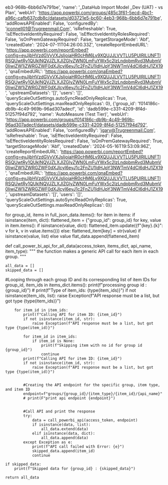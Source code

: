 eb3-968b-6bb6d7e791be', 'name': '_DataHub Import Model _Dev (UAT) - vs Plan', 'webUrl': 'https://app.powerbi.com/groups/485c3f61-5ecd-4bc1-a96c-cafb637cdb8c/datasets/d03721e5-bc60-4eb3-968b-6bb6d7e791be', 'addRowsAPIEnabled': False, 'configuredBy': 'jconnell01@Trugreenmail.Com', 'isRefreshable': True, 'isEffectiveIdentityRequired': False, 'isEffectiveIdentityRolesRequired': False, 'isOnPremGatewayRequired': False, 'targetStorageMode': 'Abf', 'createdDate': '2024-07-11T04:26:00.33Z', 'createReportEmbedURL': 'https://app.powerbi.com/reportEmbed?config=eyJjbHVzdGVyVXJsIjoiaHR0cHM6Ly9XQUJJLVVTLU5PUlRILUNFTlRSQUwtRy1QUklNQVJZLXJlZGlyZWN0LmFuYWx5c2lzLndpbmRvd3MubmV0IiwiZW1iZWRGZWF0dXJlcyI6eyJ1c2FnZU1ldHJpY3NWTmV4dCI6dHJ1ZX19', 'qnaEmbedURL': 'https://app.powerbi.com/qnaEmbed?config=eyJjbHVzdGVyVXJsIjoiaHR0cHM6Ly9XQUJJLVVTLU5PUlRILUNFTlRSQUwtRy1QUklNQVJZLXJlZGlyZWN0LmFuYWx5c2lzLndpbmRvd3MubmV0IiwiZW1iZWRGZWF0dXJlcyI6eyJ1c2FnZU1ldHJpY3NWTmV4dCI6dHJ1ZX19', 'upstreamDatasets': '[]', 'users': '[]', 'queryScaleOutSettings.autoSyncReadOnlyReplicas': True, 'queryScaleOutSettings.maxReadOnlyReplicas': 0}, {'group_id': 'f014186c-db9b-4c49-969b-96ad307adecf', 'id': 'dadb599e-c331-4209-8f4d-51257f94d792', 'name': 'AutoMeasure (Test Tier)', 'webUrl': 'https://app.powerbi.com/groups/f014186c-db9b-4c49-969b-96ad307adecf/datasets/dadb599e-c331-4209-8f4d-51257f94d792', 'addRowsAPIEnabled': False, 'configuredBy': 'jgary@Trugreenmail.Com', 'isRefreshable': True, 'isEffectiveIdentityRequired': False, 'isEffectiveIdentityRolesRequired': False, 'isOnPremGatewayRequired': True, 'targetStorageMode': 'Abf', 'createdDate': '2024-05-16T19:53:09.96Z', 'createReportEmbedURL': 'https://app.powerbi.com/reportEmbed?config=eyJjbHVzdGVyVXJsIjoiaHR0cHM6Ly9XQUJJLVVTLU5PUlRILUNFTlRSQUwtRy1QUklNQVJZLXJlZGlyZWN0LmFuYWx5c2lzLndpbmRvd3MubmV0IiwiZW1iZWRGZWF0dXJlcyI6eyJ1c2FnZU1ldHJpY3NWTmV4dCI6dHJ1ZX19', 'qnaEmbedURL': 'https://app.powerbi.com/qnaEmbed?config=eyJjbHVzdGVyVXJsIjoiaHR0cHM6Ly9XQUJJLVVTLU5PUlRILUNFTlRSQUwtRy1QUklNQVJZLXJlZGlyZWN0LmFuYWx5c2lzLndpbmRvd3MubmV0IiwiZW1iZWRGZWF0dXJlcyI6eyJ1c2FnZU1ldHJpY3NWTmV4dCI6dHJ1ZX19', 'upstreamDatasets': '[]', 'users': '[]', 'queryScaleOutSettings.autoSyncReadOnlyReplicas': True, 'queryScaleOutSettings.maxReadOnlyReplicas': 0}]


for group_id, items in full_json_data.items():
        for item in items:
            if isinstance(item, dict):
                flattened_item = {"group_id": group_id}
                for key, value in item.items():
                    if isinstance(value, dict):
                        flattened_item.update({f"{key}.{k}": v for k, v in value.items()})
                    else:
                        flattened_item[key] = str(value) if isinstance(value, list) else value
                flat_data.append(flattened_item)
                

def call_power_bi_api_for_all_data(access_token, items_dict, api_name, item_type):
    """
    the function makes a generic API call for each item in each group.
    """
    
    all_data = []
    skipped_data = []

#Looping through each group ID and its corresponding list of item IDs
    for group_id, item_ids in items_dict.items():
        print(f"processing group id : {group_id}")
        # print(f"Type of item_ids: {type(item_ids)}")
        if not isinstance(item_ids, list):
            raise Exception(f"API response must be a list, but got type {type(item_ids)}")

        for item_id in item_ids:
            print(f"Calling API for item ID: {item_id}")
            if not isinstance(item_id, str):
                raise Exception(f"API response must be a list, but got type {type(item_id)}")

            for item_id in item_ids:
                if item_id is None:
                    print(f"Skipping item with no id for group id {group_id}")
                    continue
            print(f"Calling API for item ID: {item_id}")
            if not isinstance(item_id, str):
                raise Exception(f"API response must be a list, but got type {type(item_id)}")

            
            #Creating the API endpoint for the specific group, item type, and item ID
            endpoint=f"groups/{group_id}/{item_type}/{item_id}/{api_name}"
            # print(F"print api endpoint {endpoint}")


            #Call API and print the response
            try: 
                data = call_powerbi_api(access_token, endpoint)
                if isinstance(data, list):
                    all_data.extend(data)
                elif isinstance(data, dict):
                    all_data.append(data)
            except Exception as e:
                print(f"API call failed with Error: {e}")
                skipped_data.append(item_id)
                continue
        
    if skipped_data:
        print(f"Skipped data for {group_id} : {skipped_data}")

    return all_data
    



